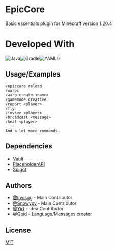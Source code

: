 
# EpicCore 

Basic essentials plugin for Minecraft version 1.20.4

# Developed With
![Java](https://img.shields.io/badge/java-%23ED8B00.svg?style=for-the-badge&logo=openjdk&logoColor=white)![Gradle](https://img.shields.io/badge/Gradle-02303A.svg?style=for-the-badge&logo=Gradle&logoColor=white)![YAML](https://img.shields.io/badge/yaml-%23ffffff.svg?style=for-the-badge&logo=yaml&logoColor=151515)!)


## Usage/Examples

```
/epiccore reload
/warps
/warp create <name>
/gamemode creative
/report <player>
/fly 
/invsee <player>
/broadcast <message>
/heal <player>

And a lot more commands.
```


## Dependencies

 - [Vault](https://www.spigotmc.org/resources/vault.34315/)
 - [PlaceholderAPI](https://www.spigotmc.org/resources/placeholderapi.6245/)
 - [Spigot](https://getbukkit.org/get/272245e4f948b0a66b0b4c34dfa27c49)

## Authors

- [@Invisgg](https://github.com/invisgg) - Main Contributor
- [@Snowypy](https://github.com/snowypy) - Main Contributor
- [@Yirf](https://github.com/yirf) - Idea Contributor
- [@Qeid](https://github.com/qeid) - Language/Messages creator


## License

[MIT](https://choosealicense.com/licenses/mit/)

